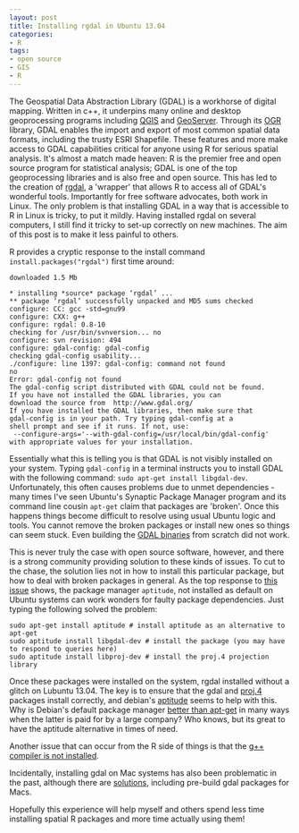 ```yaml
---
layout: post
title: Installing rgdal in Ubuntu 13.04 
categories:
- R
tags:
- open source
- GIS
- R
---
```

The Geospatial Data Abstraction Library (GDAL) is a workhorse of digital mapping.
Written in c++, it underpins many online and desktop geoprocessing programs including
[QGIS](http://www.qgis.org/en/site/) and [GeoServer](http://geoserver.org/display/GEOS/Welcome).
Through its [OGR](http://www.gdal.org/ogr/) library, 
GDAL enables the import and export of most 
common spatial data formats, including the trusty ESRI Shapefile. 
These features and more make access to GDAL capabilities critical for 
anyone using R for serious spatial analysis. It's almost a match made heaven:
R is the premier free and open source program for statistical analysis; GDAL 
is one of the top geoprocessing libraries and is also free and open source. 
This has led to the creation of [rgdal](http://cran.r-project.org/web/packages/rgdal/index.html), 
a 'wrapper' that allows R to access all of GDAL's wonderful tools. 
Importantly for free software advocates, both work in Linux. The only problem 
is that installing GDAL in a way that is accessible to R in Linux is tricky, to put it mildly. 
Having installed rgdal on several computers, I still find it tricky to set-up correctly 
on new machines. The aim of this post is to make it less painful to others.

R provides a cryptic response to the install command `install.packages("rgdal")` first time around:

```
downloaded 1.5 Mb

* installing *source* package ‘rgdal’ ...
** package ‘rgdal’ successfully unpacked and MD5 sums checked
configure: CC: gcc -std=gnu99
configure: CXX: g++
configure: rgdal: 0.8-10
checking for /usr/bin/svnversion... no
configure: svn revision: 494
configure: gdal-config: gdal-config
checking gdal-config usability... 
./configure: line 1397: gdal-config: command not found
no
Error: gdal-config not found
The gdal-config script distributed with GDAL could not be found.
If you have not installed the GDAL libraries, you can
download the source from  http://www.gdal.org/
If you have installed the GDAL libraries, then make sure that
gdal-config is in your path. Try typing gdal-config at a
shell prompt and see if it runs. If not, use:
 --configure-args='--with-gdal-config=/usr/local/bin/gdal-config'
with appropriate values for your installation. 
```

Essentially what this is telling you is that GDAL is not 
visibly installed on your system. Typing `gdal-config` in 
a terminal instructs you to install GDAL with the following command:
`sudo apt-get install libgdal-dev`. Unfortunately, this 
often causes problems due to unmet dependencies - many times
I've seen Ubuntu's Synaptic Package Manager program and its 
command line cousin `apt-get` claim that packages are 'broken'.
Once this happens things become difficult to resolve using usual 
Ubuntu logic and tools. You cannot remove the broken packages or install 
new ones so things can seem stuck. 
Even building the [GDAL binaries](http://trac.osgeo.org/gdal/wiki/BuildingOnUnix) from 
scratch did not work. 

This is never truly the case with open source software, however, and
there is a strong community providing solution to these kinds of issues. 
To cut to the chase, the solution lies not in how to install this particular
package, but how to deal with broken packages in general.
As the top response to [this issue](http://askubuntu.com/questions/223237/unable-to-correct-problems-you-have-held-broken-packages) shows, the package manager `aptitude`, not installed as default on Ubuntu systems
can work wonders for faulty package dependencies. Just typing the following solved the problem:

``` 
sudo apt-get install aptitude # install aptitude as an alternative to apt-get
sudo aptitude install libgdal-dev # install the package (you may have to respond to queries here)
sudo aptitude install libproj-dev # install the proj.4 projection library
```

Once these packages were installed on the system, rgdal installed without a glitch on Lubuntu
13.04. The key is to ensure that the gdal and [proj.4](http://trac.osgeo.org/proj/)
 packages install correctly, and 
debian's [aptitude](https://wiki.debian.org/Aptitude) seems to help with this. 
Why is Debian's default package manager [better than apt-get](http://askubuntu.com/questions/1743/is-aptitude-still-considered-superior-to-apt-get) 
in many ways when the latter is paid for by a large company? Who knows, but its great to 
have the aptitude alternative in times of need.

Another issue that can occur from the R side of things is that the 
[g++ compiler is not installed](http://stackoverflow.com/questions/15569720/install-rgdal-library-in-rstudio-gdalallregister-not-found-in-libgdal).  

Incidentally, installing gdal on Mac systems has also been problematic in the past, 
although there are [solutions](http://spatial.ly/2010/11/installing-rgdal-on-mac-os-x/), 
including pre-build gdal packages for Macs. 

Hopefully this experience will help myself and others spend less time 
installing spatial R packages and more time actually using them!

